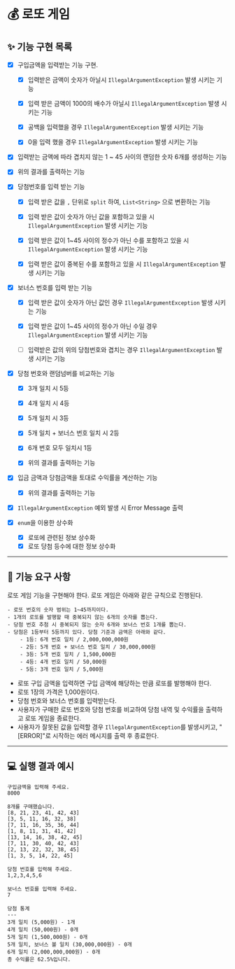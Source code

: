 # 💰 로또 게임

## ✨ 기능 구현 목록

- [x] 구입금액을 입력받는 기능 구현.
    - [x] 입력받은 금액이 숫자가 아닐시 `IllegalArgumentException` 발생 시키는 기능
    - [x] 입력 받은 금액이 1000의 배수가 아닐시 `IllegalArgumentException` 발생 시키는 기능
    - [x] 공백을 입력했을 경우 `IllegalArgumentException` 발생 시키는 기능
    - [x] 0을 입력 했을 경우 `IllegalArgumentException` 발생 시키는 기능


- [x] 입력받는 금액에 따라 겹치지 않는 1 ~ 45 사이의 랜덤한 숫자 6개를 생성하는 기능
   
   
- [x] 위의 결과를 출력하는 기능


- [x] 당첨번호를 입력 받는 기능
    - [x] 입력 받은 값을 `,` 단위로 `split` 하여, `List<String>` 으로 변환하는 기능
    - [x] 입력 받은 값이 숫자가 아닌 값을 포함하고 있을 시 `IllegalArgumentException` 발생 시키는 기능
    - [x] 입력 받은 값이 1~45 사이의 정수가 아닌 수를 포함하고 있을 시 `IllegalArgumentException` 발생 시키는 기능
    - [x] 입력 받은 값이 중복된 수를 포함하고 있을 시 `IllegalArgumentException` 발생 시키는 기능


-[x] 보너스 번호를 입력 받는 기능
    - [x] 입력 받은 값이 숫자가 아닌 값인 경우 `IllegalArgumentException` 발생 시키는 기능
    - [x] 입력 받은 값이 1~45 사이의 정수가 아닌 수일 경우 `IllegalArgumentException` 발생 시키는 기능
    - [ ] 입력받은 값의 위의 당첨번호와 겹치는 경우 `IllegalArgumentException` 발생 시키는 기능


- [x] 당첨 번호와 랜덤넘버를 비교하는 기능
    - [x] 3개 일치 시 5등
    - [x] 4개 일치 시 4등
    - [x] 5개 일치 시 3등
    - [x] 5개 일치 + 보너스 번호 일치 시 2등
    - [x] 6개 번호 모두 일치시 1등
    - [x] 위의 결과를 출력하는 기능


- [x] 입금 금액과 당첨금액을 토대로 수익률을 계산하는 기능
    - [x] 위의 결과를 출력하는 기능
   
- [x] `IllegalArgumentException` 예외 발생 시 Error Message 출력
   
   
- [x] `enum`을 이용한 상수화
  - [x] 로또에 관련된 정보 상수화
  - [x] 로또 당첨 등수에 대한 정보 상수화 
---
   

## 🚀 기능 요구 사항

로또 게임 기능을 구현해야 한다. 로또 게임은 아래와 같은 규칙으로 진행된다.

```
- 로또 번호의 숫자 범위는 1~45까지이다.
- 1개의 로또를 발행할 때 중복되지 않는 6개의 숫자를 뽑는다.
- 당첨 번호 추첨 시 중복되지 않는 숫자 6개와 보너스 번호 1개를 뽑는다.
- 당첨은 1등부터 5등까지 있다. 당첨 기준과 금액은 아래와 같다.
    - 1등: 6개 번호 일치 / 2,000,000,000원
    - 2등: 5개 번호 + 보너스 번호 일치 / 30,000,000원
    - 3등: 5개 번호 일치 / 1,500,000원
    - 4등: 4개 번호 일치 / 50,000원
    - 5등: 3개 번호 일치 / 5,000원
```

- 로또 구입 금액을 입력하면 구입 금액에 해당하는 만큼 로또를 발행해야 한다.
- 로또 1장의 가격은 1,000원이다.
- 당첨 번호와 보너스 번호를 입력받는다.
- 사용자가 구매한 로또 번호와 당첨 번호를 비교하여 당첨 내역 및 수익률을 출력하고 로또 게임을 종료한다.
- 사용자가 잘못된 값을 입력할 경우 `IllegalArgumentException`를 발생시키고, "[ERROR]"로 시작하는 에러 메시지를 출력 후 종료한다.

---

## 💻 실행 결과 예시

```
구입금액을 입력해 주세요.
8000

8개를 구매했습니다.
[8, 21, 23, 41, 42, 43] 
[3, 5, 11, 16, 32, 38] 
[7, 11, 16, 35, 36, 44] 
[1, 8, 11, 31, 41, 42] 
[13, 14, 16, 38, 42, 45] 
[7, 11, 30, 40, 42, 43] 
[2, 13, 22, 32, 38, 45] 
[1, 3, 5, 14, 22, 45]

당첨 번호를 입력해 주세요.
1,2,3,4,5,6

보너스 번호를 입력해 주세요.
7

당첨 통계
---
3개 일치 (5,000원) - 1개
4개 일치 (50,000원) - 0개
5개 일치 (1,500,000원) - 0개
5개 일치, 보너스 볼 일치 (30,000,000원) - 0개
6개 일치 (2,000,000,000원) - 0개
총 수익률은 62.5%입니다.
```